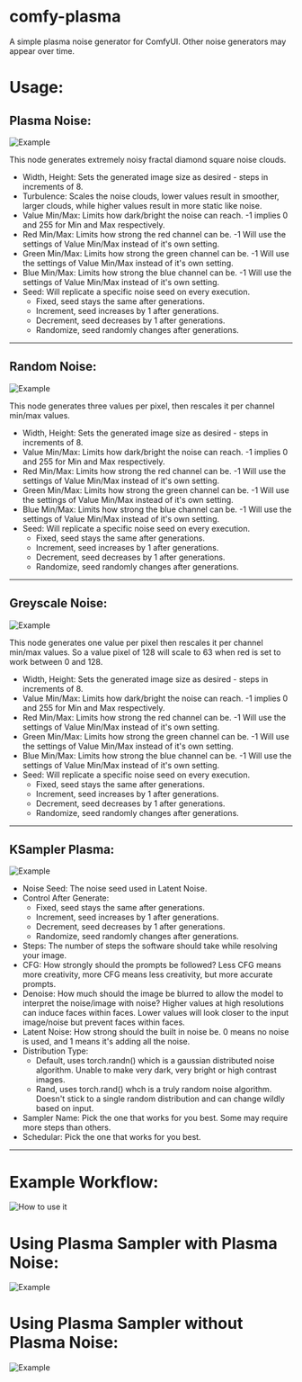 # comfy-plasma
A simple plasma noise generator for ComfyUI. Other noise generators may appear over time.

# Usage:
## Plasma Noise:
![Example](images/plasma_node.png)

This node generates extremely noisy fractal diamond square noise clouds.

* Width, Height: Sets the generated image size as desired - steps in increments of 8.
* Turbulence: Scales the noise clouds, lower values result in smoother, larger clouds, while higher values result in more static like noise.
* Value Min/Max: Limits how dark/bright the noise can reach. -1 implies 0 and 255 for Min and Max respectively.
* Red Min/Max: Limits how strong the red channel can be. -1 Will use the settings of Value Min/Max instead of it's own setting.
* Green Min/Max: Limits how strong the green channel can be. -1 Will use the settings of Value Min/Max instead of it's own setting.
* Blue Min/Max: Limits how strong the blue channel can be. -1 Will use the settings of Value Min/Max instead of it's own setting.
* Seed: Will replicate a specific noise seed on every execution.
  * Fixed, seed stays the same after generations.
  * Increment, seed increases by 1 after generations.
  * Decrement, seed decreases by 1 after generations.
  * Randomize, seed randomly changes after generations.
____
## Random Noise:
![Example](images/random_node.png)

This node generates three values per pixel, then rescales it per channel min/max values.

* Width, Height: Sets the generated image size as desired - steps in increments of 8.
* Value Min/Max: Limits how dark/bright the noise can reach. -1 implies 0 and 255 for Min and Max respectively.
* Red Min/Max: Limits how strong the red channel can be. -1 Will use the settings of Value Min/Max instead of it's own setting.
* Green Min/Max: Limits how strong the green channel can be. -1 Will use the settings of Value Min/Max instead of it's own setting.
* Blue Min/Max: Limits how strong the blue channel can be. -1 Will use the settings of Value Min/Max instead of it's own setting.
* Seed: Will replicate a specific noise seed on every execution.
  * Fixed, seed stays the same after generations.
  * Increment, seed increases by 1 after generations.
  * Decrement, seed decreases by 1 after generations.
  * Randomize, seed randomly changes after generations.
____
## Greyscale Noise:
![Example](images/greyscale_node.png)

This node generates one value per pixel then rescales it per channel min/max values. So a value pixel of 128 will scale to 63 when red is set to work between 0 and 128.

* Width, Height: Sets the generated image size as desired - steps in increments of 8.
* Value Min/Max: Limits how dark/bright the noise can reach. -1 implies 0 and 255 for Min and Max respectively.
* Red Min/Max: Limits how strong the red channel can be. -1 Will use the settings of Value Min/Max instead of it's own setting.
* Green Min/Max: Limits how strong the green channel can be. -1 Will use the settings of Value Min/Max instead of it's own setting.
* Blue Min/Max: Limits how strong the blue channel can be. -1 Will use the settings of Value Min/Max instead of it's own setting.
* Seed: Will replicate a specific noise seed on every execution.
  * Fixed, seed stays the same after generations.
  * Increment, seed increases by 1 after generations.
  * Decrement, seed decreases by 1 after generations.
  * Randomize, seed randomly changes after generations.
____
## KSampler Plasma:
![Example](images/ksampler_node.png)

* Noise Seed: The noise seed used in Latent Noise.
* Control After Generate: 
  * Fixed, seed stays the same after generations.
  * Increment, seed increases by 1 after generations.
  * Decrement, seed decreases by 1 after generations.
  * Randomize, seed randomly changes after generations.
* Steps: The number of steps the software should take while resolving your image.
* CFG: How strongly should the prompts be followed? Less CFG means more creativity, more CFG means less creativity, but more accurate prompts.
* Denoise: How much should the image be blurred to allow the model to interpret the noise/image with noise? Higher values at high resolutions can induce faces within faces. Lower values will look closer to the input image/noise but prevent faces within faces.
* Latent Noise: How strong should the built in noise be. 0 means no noise is used, and 1 means it's adding all the noise.
* Distribution Type:
  * Default, uses torch.randn() which is a gaussian distributed noise algorithm. Unable to make very dark, very bright or high contrast images.
  * Rand, uses torch.rand() whch is a truly random noise algorithm. Doesn't stick to a single random distribution and can change wildly based on input.
* Sampler Name: Pick the one that works for you best. Some may require more steps than others.
* Schedular: Pick the one that works for you best.
____
# Example Workflow:
![How to use it](images/example.png)

# Using Plasma Sampler with Plasma Noise:
![Example](images/example_plasma_setup.png)

# Using Plasma Sampler without Plasma Noise:
![Example](images/example_latent_setup.png)